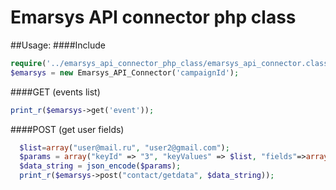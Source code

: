 Emarsys API connector php class
===============================
##Usage:
####Include
```php
require('../emarsys_api_connector_php_class/emarsys_api_connector.class.php');
$emarsys = new Emarsys_API_Connector('campaignId');
```
####GET (events list)
```php
print_r($emarsys->get('event'));
```

####POST (get user fields)
```php
  $list=array("user@mail.ru", "user2@gmail.com");
  $params = array("keyId" => "3", "keyValues" => $list, "fields"=>array("1","2","3","31"));
  $data_string = json_encode($params);
  print_r($emarsys->post("contact/getdata", $data_string));
```

